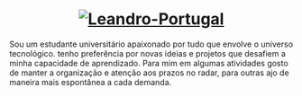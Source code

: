 <h1 align="center">
<a href="https://imgbb.com/"><img src="https://i.ibb.co/86zf0zK/Leandro-Portugal.png" alt="Leandro-Portugal" border="0"></a>
</h1>
 

Sou um estudante universitário apaixonado por tudo que envolve o universo tecnológico. tenho preferência por novas ideias e projetos que desafiem a minha capacidade de aprendizado. Para mim em algumas atividades gosto de manter a organização e atenção aos prazos no radar, para outras ajo de maneira mais espontânea a cada demanda.

